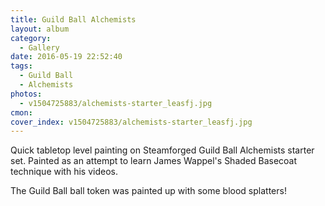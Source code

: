 ```yaml
---
title: Guild Ball Alchemists
layout: album
category:
  - Gallery
date: 2016-05-19 22:52:40
tags:
  - Guild Ball
  - Alchemists
photos:
  - v1504725883/alchemists-starter_leasfj.jpg
cmon:
cover_index: v1504725883/alchemists-starter_leasfj.jpg
---
```


Quick tabletop level painting on Steamforged Guild Ball Alchemists starter set. Painted as an attempt to learn James Wappel's Shaded Basecoat technique with his videos.

The Guild Ball ball token was painted up with some blood splatters!